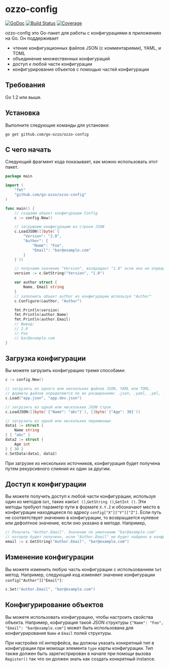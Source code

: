 # ozzo-config

[![GoDoc](https://godoc.org/github.com/go-ozzo/ozzo-config?status.png)](http://godoc.org/github.com/go-ozzo/ozzo-config)
[![Build Status](https://travis-ci.org/go-ozzo/ozzo-config.svg?branch=master)](https://travis-ci.org/go-ozzo/ozzo-config)
[![Coverage](http://gocover.io/_badge/github.com/go-ozzo/ozzo-config)](http://gocover.io/github.com/go-ozzo/ozzo-config)

ozzo-config это Go-пакет для работы с конфигурациями в приложениях на Go. Он поддерживает

* чтение конфигуационных файлов JSON (с комментариями), YAML, и TOML
* объединение множественных конфигураций
* доступ к любой части конфигурации
* конфигурирование объектов с помощью частей конфигурации

## Требования

Go 1.2 или выше.

## Установка

Выполните следующие команды для установки:

```
go get github.com/go-ozzo/ozzo-config
```

## С чего начать

Следующий фрагмент кода показывает, как можно использовать этот пакет.

```go
package main

import (
    "fmt"
    "github.com/go-ozzo/ozzo-config"
)

func main() {
    // создаем объект конфигурации Config
    c := config.New()

    // загружаем конфигурацию из строки JSON
    c.LoadJSON([]byte(`{
        "Version": "2.0",
        "Author": {
            "Name": "Foo",
            "Email": "bar@example.com"
        }
    }`))

    // получаем значение "Version", возвращает "1.0" если оно не определено в конфигурации
    version := c.GetString("Version", "1.0")

    var author struct {
        Name, Email string
    }
    // заполнить объект author из конфигурации используя "Author"
    c.Configure(&author, "Author")

    fmt.Println(version)
    fmt.Println(author.Name)
    fmt.Println(author.Email)
    // Вывод:
    // 2.0
    // Foo
    // bar@example.com
}
```

## Загрузка конфигурации

Вы можете загрузить конфигурацию тремя способами:

```go
c := config.New()

// загрузить из одного или нескольких файлов JSON, YAML или TOML.
// форматы файлов определяются по их расширениям: .json, .yaml, .yml, .toml
c.Load("app.json", "app.dev.json")

// загрузить из одной или нескольких JSON строк
c.LoadJSON([]byte(`{"Name": "abc"}`), []byte(`{"Age": 30}`))

// загрузить из одной или нескольких переменных
data1 := struct {
    Name string
} { "abc" }
data2 := struct {
    Age int
} { 30 }
c.SetData(data1, data2)
```

При загрузке из нескольких источников, конфигурация будет получена путем рекурсивного слияния их один за другим.

## Доступ к конфигурации

Вы можете получить доступ к любой части конфигурации, используя один из методов `Get`, таких как` Get () `,` GetString () `,` GetInt () `.
Эти методы требуют параметр пути в формате `X.Y.Z` и обозначают место в конфигурации находящееся по адресу `config["X"]["Y"]["Z"]`. 
Если путь не соответствует значению в конфигурации, то возвращается нулевое или дефолтное значение, если оно указано в методе. 
Например,

```go
// Получить "Author.Email". Значение по умолчанию "bar@example.com"
// которое будет получено, если "Author.Email" не будет найдено в конфигурации.
email := c.GetString("Author.Email", "bar@example.com")
```


## Изменение конфигурации

Вы можете изменить любую часть конфигурации с использованием `Set` метод. Например, следующий код
изменяет значение конфигурации `config["Author"]["Email"]`:

```go
c.Set("Author.Email", "bar@example.com")
```

## Конфигурирование объектов

Вы можете использовать конфигурацию, чтобы настроить свойства объекта. Например, кофигурация такой JSON структуры `{"Name": "Foo", "Email": "bar@example.com"}` 
может быть использована для конфигурирования `Name` и `Email` полей структуры.

При настройке nil интерфейса, вы должны указать конкретный тип в конфигурации при момощи элемента `type` карты конфигурации. 
Тип также должен быть зарегистрирован в начале при помощи вызова `Register()` так что он должен знать как создать конкретный instance.
